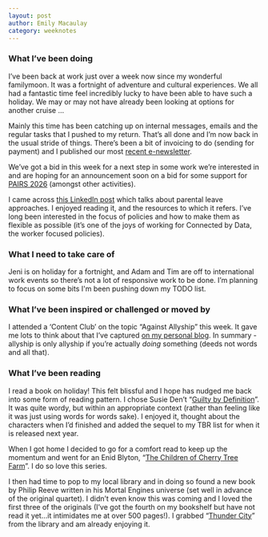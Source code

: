 ```yaml
---
layout: post
author: Emily Macaulay
category: weeknotes
---
```

### What I’ve been doing
I’ve been back at work just over a week now since my wonderful familymoon. It was a fortnight of adventure and cultural experiences. We all had a fantastic time feel incredibly lucky to have been able to have such a holiday. We may or may not have already been looking at options for another cruise …

Mainly this time has been catching up on internal messages, emails and the regular tasks that I pushed to my return. That’s all done and I’m now back in the usual stride of things. There’s been a bit of invoicing to do (sending for payment) and I published our most [recent e-newsletter](https://connectedbydata.us21.list-manage.com/subscribe?u=7c03d6a429375c9cc2eef194f&id=3c200de804). 

We’ve got a bid in this week for a next step in some work we’re interested in and are hoping for an announcement soon on a bid for some support for [PAIRS 2026](https://www.pairs.site/) (amongst other activities). 

I came across [this LinkedIn post](https://www.linkedin.com/posts/jessica-abelscroft_heres-something-im-not-very-proud-of-activity-7308493941597745152-iGxk/?rcm=ACoAAAg7nF4BPCf-EWreA1kj4La1XKtSFGZkJIs ) which talks about parental leave approaches. I enjoyed reading it, and the resources to which it refers. I’ve long been interested in the focus of policies and how to make them as flexible as possible (it’s one of the joys of working for Connected by Data, the worker focused policies). 

### What I need to take care of
Jeni is on holiday for a fortnight, and Adam and Tim are off to international work events so there’s not a lot of responsive work to be done. I’m planning to focus on some bits I'm been pushing down my TODO list.

### What I’ve been inspired or challenged or moved by
I attended a ‘Content Club’ on the topic “Against Allyship” this week. It gave me lots to think about that I’ve captured [on my personal blog](https://emilyjmacaulay.wordpress.com/2025/09/10/against-allyship/). In summary - allyship is only allyship if you’re actually *doing* something (deeds not words and all that).

### What I’ve been reading
I read a book on holiday! This felt blissful and I hope has nudged me back into some form of reading pattern. I chose Susie Den’t “[Guilty by Definition](https://www.awesomebooks.com/book/9781804183977/guilty-by-definition/used)”. It was quite wordy, but within an appropriate context (rather than feeling like it was just using words for words sake). I enjoyed it, thought about the characters when I’d finished and added the sequel to my TBR list for when it is released next year.

When I got home I decided to go for a comfort read to keep up the momentum and went for an Enid Blyton, “[The Children of Cherry Tree Farm](https://www.enidblytonsociety.co.uk/book-details.php?id=316)”. I do so love this series.

I then had time to pop to my local library and in doing so found a new book by Philip Reeve written in his Mortal Engines universe (set well in advance of the original quartet). I didn’t even know this was coming and I loved the first three of the originals (I’ve got the fourth on my bookshelf but have not read it yet…it intimidates me at over 500 pages!). I grabbed “[Thunder City](https://www.awesomebooks.com/book/9780702335471/mortal-engines-thunder-city)” from the library and am already enjoying it.